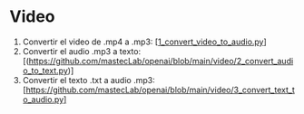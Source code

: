 # Video
1. Convertir el video de .mp4 a .mp3: [[1_convert_video_to_audio.py](https://github.com/mastecLab/openai/blob/main/video/1_convert_video_to_audio.py)] 
2. Convertir el audio .mp3 a texto: [(https://github.com/mastecLab/openai/blob/main/video/2_convert_audio_to_text.py)]
3.  Convertir el texto .txt a audio .mp3: [https://github.com/mastecLab/openai/blob/main/video/3_convert_text_to_audio.py]
   
